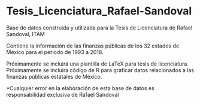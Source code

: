 # Tesis_Licenciatura_Rafael-Sandoval
Base de datos construida y utilizada para la Tesis de Licenciatura de Rafael Sandoval, ITAM

Contiene la información de las finanzas públicas de los 32 estados de México para el periodo de 1993 a 2018.

Próximamente se incluirá una plantilla de LaTeX para tesis de licenciatura.
Próximamente se incluira código de R para graficar datos relacionados a las finanzas públicas estatales de México.

*Cualquier error en la elaboración de esta base de datos es responsabilidad exclusiva de Rafael Sandoval

